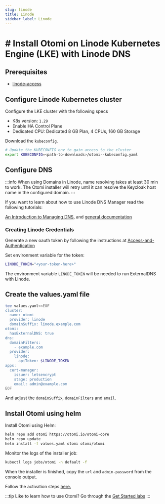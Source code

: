 ```yaml
---
slug: linode
title: Linode
sidebar_label: Linode
---
```


# # Install Otomi on Linode Kubernetes Engine (LKE) with Linode DNS

## Prerequisites

- [linode-access](https://cloud.linode.com/)

## Configure Linode Kubernetes cluster

Configure the LKE cluster with the following specs

- K8s version: `1.29`
- Enable HA Control Plane
- Dedicated CPU: Dedicated 8 GB Plan, 4 CPUs, 160 GB Storage

Download the `kubeconfig`.

```bash
# Update the KUBECONFIG env to gain access to the cluster
export KUBECONFIG=<path-to-downloads>/otomi--kubeconfig.yaml
```

## Configure DNS

:::info
When using Domains in Linode, name resolving takes at least 30 min to work. The Otomi installer will retry until it can resolve the Keycloak host name in the configured domain.
:::

If you want to learn about how to use Linode DNS Manager read the following tutorials:

[An Introduction to Managing DNS](https://www.linode.com/docs/platform/manager/dns-manager/), and [general documentation](https://www.linode.com/docs/networking/dns/)

### Creating Linode Credentials

Generate a new oauth token by following the instructions at [Access-and-Authentication](https://developers.linode.com/api/v4#section/Access-and-Authentication)

Set environment variable for the token:

```bash
LINODE_TOKEN="<your-token-here>"
```

The environment variable `LINODE_TOKEN` will be needed to run ExternalDNS with Linode.

## Create the values.yaml file

```bash
tee values.yaml<<EOF
cluster:
  name: otomi
  provider: linode
  domainSuffix: linode.example.com
otomi:
  hasExternalDNS: true
dns:
  domainFilters: 
    - example.com
  provider:
    linode:
      apiToken: $LINODE_TOKEN
apps:
  cert-manager:
    issuer: letsencrypt
    stage: production
    email: admin@example.com
EOF
```

And adjust the `domainSuffix`, `domainFilters` and `email`.

## Install Otomi using helm

Install Otomi using Helm:

```bash
helm repo add otomi https://otomi.io/otomi-core
helm repo update
helm install -f values.yaml otomi otomi/otomi
```

Monitor the logs of the installer job:

```bash
kubectl logs jobs/otomi -n default -f
```

When the installer is finished, copy the `url` and `admin-password` from the console output.

Follow the activation steps [here.](https://otomi.io/docs/get-started/activation)

:::tip
Like to learn how to use Otomi? Go through the [Get Started labs](../labs/overview.md)
:::